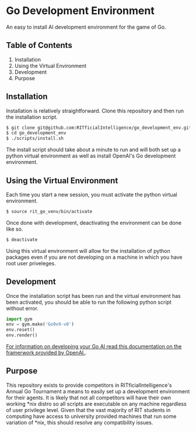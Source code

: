 # Go Development Environment
An easy to install AI development environment for the game of Go.

## Table of Contents
1. Installation
2. Using the Virtual Environment
3. Development
4. Purpose

## Installation
Installation is relatively straightforward. Clone this repository and then run the installation script.
```bash
$ git clone git@github.com:RITficialIntelligence/go_development_env.git
$ cd go_development_env
$ ./scripts/install.sh
```
The install script should take about a minute to run and will both set up a python virtual environment as well as install OpenAI's Go development environment.

## Using the Virtual Environment
Each time you start a new session, you must activate the python virtual environment.
```bash
$ source rit_go_venv/bin/activate
```
Once done with development, deactivating the environment can be done like so.
```bash
$ deactivate
```
Using this virtual environment will allow for the installation of python packages even if you are not developing on a machine in which you have root user priveleges.

## Development
Once the installation script has been run and the virtual environment has been activated, you should be able to run the following python script without error.
```python
import gym
env = gym.make('Go9x9-v0')
env.reset()
env.render()
```
[For information on developing your Go AI read this documentation on the framerwork provided by OpenAI.](https://gym.openai.com/docs).

## Purpose
This repository exists to provide competitors in RITficialIntelligence's Annual Go Tournament a means to easily set up a development environment for their agents. It is likely that not all competitors will have their own working \*nix distro so all scripts are executable on any machine regardless of user privilege level. Given that the vast majority of RIT students in computing have access to university provided machines that run some variation of \*nix, this should resolve any compatibility issues.
